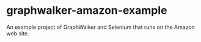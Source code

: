 # graphwalker-amazon-example

An example project of GraphWalker and Selenium that runs on the Amazon web site.

